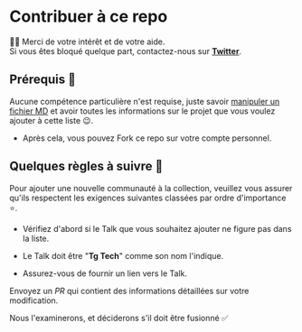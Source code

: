 # Contribuer à ce repo

👋🏽 Merci de votre intérêt et de votre aide.  
Si vous êtes bloqué quelque part, contactez-nous sur **[Twitter](https://twitter.com/gausoft_)**.

## Prérequis 🎯

Aucune compétence particulière n'est requise, juste savoir [manipuler un fichier MD](https://github.com/luong-komorebi/Markdown-Tutorial/blob/master/README_fr.md) et avoir toutes les informations sur le projet que vous voulez ajouter à cette liste 😉.

* Après cela, vous pouvez Fork ce repo sur votre compte personnel.

## Quelques règles à suivre 📌

Pour ajouter une nouvelle communauté à la collection, veuillez vous assurer qu'ils respectent les exigences suivantes classées par ordre d'importance ⭐.

* Vérifiez d'abord si le Talk que vous souhaitez ajouter ne figure pas dans la liste.

* Le Talk doit être "**Tg Tech**" comme son nom l'indique.

* Assurez-vous de fournir un lien vers le Talk.

Envoyez un *PR* qui contient des informations détaillées sur votre modification.

Nous l'examinerons, et déciderons s'il doit être fusionné ✅